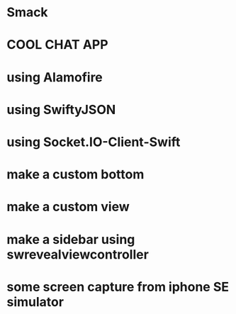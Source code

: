 # Smack
# COOL CHAT APP 
# using Alamofire
# using SwiftyJSON
# using Socket.IO-Client-Swift
# make a custom bottom 
# make a custom view
# make a sidebar using swrevealviewcontroller
#
#
# some screen capture from iphone SE simulator
